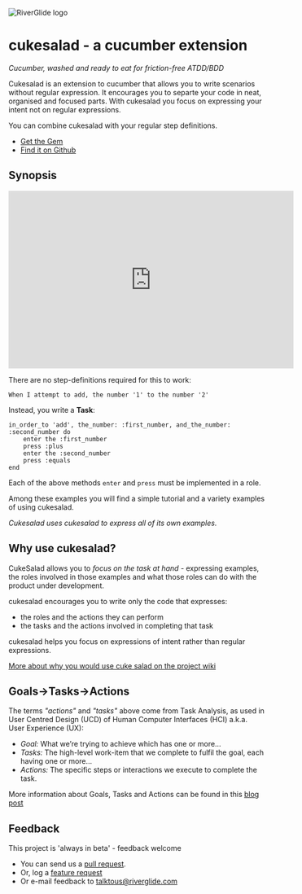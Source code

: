 ![RiverGlide logo](http://riverglide-live.heroku.com/attachments/branding/riverglide_logo_medium.png)

# cukesalad - a cucumber extension

_Cucumber, washed and ready to eat for friction-free ATDD/BDD_

Cukesalad is an extension to cucumber that allows you to write scenarios without regular expression.
It encourages you to separte your code in neat, organised and focused parts.
With cukesalad you focus on expressing your intent not on regular expressions.

You can combine cukesalad with your regular step definitions.

* [Get the Gem](https://rubygems.org/gems/cukesalad)
* [Find it on Github](http://github.com/RiverGlide/CukeSalad)

## Synopsis
<iframe width="560" height="349" src="http://www.youtube.com/embed/UYN7p_7IlZ8" frameborder="0" allowfullscreen></iframe>

There are no step-definitions required for this to work:

    When I attempt to add, the number '1' to the number '2'

Instead, you write a **Task**:
                                      
    in_order_to 'add', the_number: :first_number, and_the_number: :second_number do
        enter the :first_number 
        press :plus
        enter the :second_number 
        press :equals
    end

Each of the above methods `enter` and `press` must be implemented in a role.

Among these examples you will find a simple tutorial and a variety examples of using cukesalad.

_Cukesalad uses cukesalad to express all of its own examples._

## Why use cukesalad?

CukeSalad allows you to _focus on the task at hand_ - expressing examples, the roles involved in those examples and what those roles can do with the product under development.

cukesalad encourages you to write only the code that expresses:

* the roles and the actions they can perform
* the tasks and the actions involved in completing that task

cukesalad helps you focus on expressions of intent rather than regular expressions.

[More about why you would use cuke salad on the project wiki](https://github.com/RiverGlide/CukeSalad/wiki/Who-is-this-for)

## Goals->Tasks->Actions
The terms *"actions"* and *"tasks"* above come from Task Analysis, as used in User Centred Design (UCD) of Human Computer Interfaces (HCI) a.k.a. User Experience (UX):

* *Goal:* What we’re trying to achieve which has one or more…
* *Tasks:* The high-level work-item that we complete to fulfil the goal, each having one or more…
* *Actions:* The specific steps or interactions we execute to complete the task.

More information about Goals, Tasks and Actions can be found in this [blog post](http://antonymarcano.com/blog/2011/03/goals-tasks-action/)

## Feedback
This project is 'always in beta' - feedback welcome

* You can send us a [pull request](https://github.com/RiverGlide/CukeSalad/).
* Or, log a [feature request](https://github.com/RiverGlide/CukeSalad/issues?labels=Feature)
* Or e-mail feedback to <talktous@riverglide.com>
